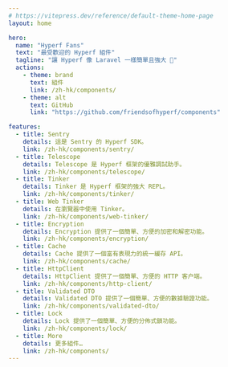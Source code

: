 ```yaml
---
# https://vitepress.dev/reference/default-theme-home-page
layout: home

hero:
  name: "Hyperf Fans"
  text: "最受歡迎的 Hyperf 組件"
  tagline: "讓 Hyperf 像 Laravel 一樣簡單且強大 🚀"
  actions:
    - theme: brand
      text: 組件
      link: /zh-hk/components/
    - theme: alt
      text: GitHub
      link: "https://github.com/friendsofhyperf/components"

features:
  - title: Sentry
    details: 這是 Sentry 的 Hyperf SDK。
    link: /zh-hk/components/sentry/
  - title: Telescope
    details: Telescope 是 Hyperf 框架的優雅調試助手。
    link: /zh-hk/components/telescope/
  - title: Tinker
    details: Tinker 是 Hyperf 框架的強大 REPL。
    link: /zh-hk/components/tinker/
  - title: Web Tinker
    details: 在瀏覽器中使用 Tinker。
    link: /zh-hk/components/web-tinker/
  - title: Encryption
    details: Encryption 提供了一個簡單、方便的加密和解密功能。
    link: /zh-hk/components/encryption/
  - title: Cache
    details: Cache 提供了一個富有表現力的統一緩存 API。
    link: /zh-hk/components/cache/
  - title: HttpClient
    details: HttpClient 提供了一個簡單、方便的 HTTP 客户端。
    link: /zh-hk/components/http-client/
  - title: Validated DTO
    details: Validated DTO 提供了一個簡單、方便的數據驗證功能。
    link: /zh-hk/components/validated-dto/
  - title: Lock
    details: Lock 提供了一個簡單、方便的分佈式鎖功能。
    link: /zh-hk/components/lock/
  - title: More
    details: 更多組件…
    link: /zh-hk/components/
---
```


